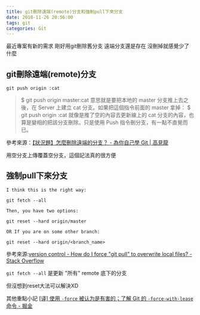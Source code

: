 ```yaml
---
title: git刪除遠端(remote)分支和強制pull下來分支
date: 2018-11-26 20:56:00
tags: git
categories: Git
---
```


最近專案有新的需求
剛好用git刪除舊分支
遠端分支還是存在
沒刪掉就感覺少了什麼

<!--more-->

## git刪除遠端(remote)分支

`git push origin :cat`

> $ git push origin master:cat
意思就是要把本地的 master 分支推上去之後，在 Server 上建立 cat 分支。如果把這個指令前面的 master 拿掉：
$ git push origin :cat
就像是推了空的內容去更新線上的 cat 分支的內容，也算是變相的把該分支刪除。只是使用 Push 指令刪分支，有一點不直覺而已。

參考來源：[【狀況題】怎麼刪除遠端的分支？ - 為你自己學 Git | 高見龍](https://gitbook.tw/chapters/github/delete-remote-branch.html)

用空分支上傳覆蓋空分支，這個記法真的很方便



## 強制pull下來分支

```
I think this is the right way:

git fetch --all

Then, you have two options:

git reset --hard origin/master

OR If you are on some other branch:

git reset --hard origin/<branch_name>

```
參考來源:[version control - How do I force "git pull" to overwrite local files? - Stack Overflow](https://stackoverflow.com/questions/1125968/how-do-i-force-git-pull-to-overwrite-local-files)

`git fetch --all` 是更新 "所有" remote 底下的分支

但沒想到reset大法可以解決XD



其他重點小記
[[译] 使用 `-force` 被认为是有害的；了解 Git 的 `-force-with-lease` 命令 - 掘金](https://juejin.im/post/5985b9c56fb9a03c376de762)